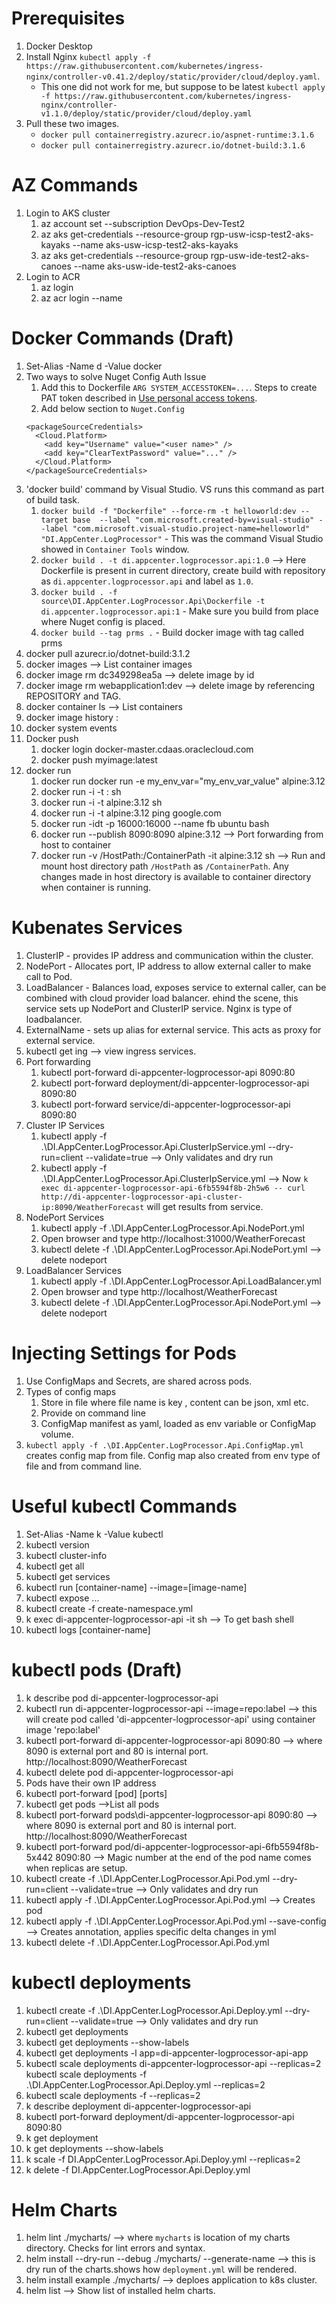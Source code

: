 

# Prerequisites
1. Docker Desktop
1. Install Nginx `kubectl apply -f https://raw.githubusercontent.com/kubernetes/ingress-nginx/controller-v0.41.2/deploy/static/provider/cloud/deploy.yaml`.
    * This one did not work for me, but suppose to be latest `kubectl apply -f https://raw.githubusercontent.com/kubernetes/ingress-nginx/controller-v1.1.0/deploy/static/provider/cloud/deploy.yaml`
1. Pull these two images.
   * `docker pull containerregistry.azurecr.io/aspnet-runtime:3.1.6`
   * `docker pull containerregistry.azurecr.io/dotnet-build:3.1.6`

# AZ Commands
1. Login to AKS cluster
   1. az account set --subscription DevOps-Dev-Test2
   1. az aks get-credentials --resource-group rgp-usw-icsp-test2-aks-kayaks --name aks-usw-icsp-test2-aks-kayaks
   1. az aks get-credentials --resource-group rgp-usw-ide-test2-aks-canoes --name aks-usw-ide-test2-aks-canoes
1. Login to ACR
   1. az login
   1. az acr login --name <container registry>

# Docker Commands (Draft)
1. Set-Alias -Name d -Value docker
1. Two ways to solve Nuget Config Auth Issue
    1. Add this to Dockerfile `ARG SYSTEM_ACCESSTOKEN=...`. Steps to create PAT token described in [Use personal access tokens](https://docs.microsoft.com/en-us/azure/devops/organizations/accounts/use-personal-access-tokens-to-authenticate?view=azure-devops&tabs=preview-page).
    1. Add below section to `Nuget.Config`
    ```
    <packageSourceCredentials>
      <Cloud.Platform>
        <add key="Username" value="<user name>" />
        <add key="ClearTextPassword" value="..." />
      </Cloud.Platform>
    </packageSourceCredentials>
    ```
1. 'docker build' command by Visual Studio. VS runs this command as part of build task.
   1. `docker build -f "Dockerfile" --force-rm -t helloworld:dev --target base  --label "com.microsoft.created-by=visual-studio" --label "com.microsoft.visual-studio.project-name=helloworld" "DI.AppCenter.LogProcessor"` - This was the command Visual Studio showed in `Container Tools` window.
   1. `docker build . -t di.appcenter.logprocessor.api:1.0` --> Here Dockerfile is present in current directory, create build with repository as `di.appcenter.logprocessor.api` and label as `1.0`.
   1. `docker build . -f source\DI.AppCenter.LogProcessor.Api\Dockerfile -t di.appcenter.logprocessor.api:1` - Make sure you build from place where Nuget config is placed.
   1. `docker build --tag prms .` - Build docker image with tag called prms
1. docker pull azurecr.io/dotnet-build:3.1.2
1. docker images --> List container images
1. docker image rm dc349298ea5a --> delete image by id
1. docker image rm webapplication1:dev --> delete image by referencing REPOSITORY and TAG.
1. docker container ls --> List containers
1. docker image history <repository>:<tag>
1. docker system events
1. Docker push
   1. docker login docker-master.cdaas.oraclecloud.com
   1. docker push myimage:latest
1. docker run
   1. docker run docker run -e my_env_var="my_env_var_value" alpine:3.12
   1. docker run -i -t <REPOSITORY>:<TAG> sh
   1. docker run -i -t alpine:3.12 sh
   1. docker run -i -t alpine:3.12 ping google.com
   1. docker run -idt -p 16000:16000 --name fb ubuntu bash
   1. docker run --publish  8090:8090 alpine:3.12 --> Port forwarding from host to container
   1. docker run -v /HostPath:/ContainerPath  -it alpine:3.12  sh  --> Run and mount host directory path `/HostPath` as `/ContainerPath`. Any changes made in host directory is available to container directory when container is running.

# Kubenates Services
1. ClusterIP - provides IP address and communication within the cluster.
1. NodePort - Allocates port, IP address to allow external caller to make call to Pod.
1. LoadBalancer - Balances load, exposes service to external caller, can be combined with cloud provider load balancer. ehind the scene, this service sets up NodePort and ClusterIP service. Nginx is type of loadbalancer.
1. ExternalName - sets up alias for external service. This acts as proxy for external service.
1. kubectl get ing --> view ingress services.
1. Port forwarding
   1. kubectl port-forward di-appcenter-logprocessor-api 8090:80
   1. kubectl port-forward deployment/di-appcenter-logprocessor-api 8090:80
   1. kubectl port-forward service/di-appcenter-logprocessor-api 8090:80
1. Cluster IP Services
    1. kubectl apply -f .\DI.AppCenter.LogProcessor.Api.ClusterIpService.yml  --dry-run=client --validate=true --> Only validates and dry run
    1. kubectl apply -f .\DI.AppCenter.LogProcessor.Api.ClusterIpService.yml --> Now `k exec di-appcenter-logprocessor-api-6fb5594f8b-2h5w6 -- curl http://di-appcenter-logprocessor-api-cluster-ip:8090/WeatherForecast` will get results from service.
1. NodePort Services
    1. kubectl apply -f .\DI.AppCenter.LogProcessor.Api.NodePort.yml
    1. Open browser and type http://localhost:31000/WeatherForecast
    1. kubectl delete -f .\DI.AppCenter.LogProcessor.Api.NodePort.yml --> delete nodeport
1. LoadBalancer Services
    1. kubectl apply -f .\DI.AppCenter.LogProcessor.Api.LoadBalancer.yml
    1. Open browser and type http://localhost/WeatherForecast
    1. kubectl delete -f .\DI.AppCenter.LogProcessor.Api.NodePort.yml --> delete nodeport

# Injecting Settings for Pods
1. Use ConfigMaps and Secrets, are shared across pods.
1. Types of config maps
   1. Store in file where file name is key , content can be json, xml etc.
   1. Provide on command line
   1. ConfigMap manifest as yaml, loaded as env variable or ConfigMap volume.
1. `kubectl apply -f .\DI.AppCenter.LogProcessor.Api.ConfigMap.yml` creates config map from file. Config map also created from env type of file and from command line.

# Useful kubectl Commands
1. Set-Alias -Name k -Value kubectl
1. kubectl version
1. kubectl cluster-info
1. kubectl get all
1. kubectl get services
1. kubectl run [container-name] --image=[image-name]
1. kubectl expose ...
1. kubectl create -f create-namespace.yml
1. k exec di-appcenter-logprocessor-api -it sh --> To get bash shell
1. kubectl logs [container-name]

# kubectl pods (Draft)
1. k describe pod di-appcenter-logprocessor-api
1. kubectl run di-appcenter-logprocessor-api --image=repo:label  --> this will create pod called 'di-appcenter-logprocessor-api' using container image 'repo:label'
1. kubectl port-forward di-appcenter-logprocessor-api 8090:80 --> where 8090 is external port and 80 is internal port. http://localhost:8090/WeatherForecast
1. kubectl delete pod di-appcenter-logprocessor-api
1. Pods have their own IP address
1. kubectl port-forward [pod] [ports]
1. kubectl get pods -->List all pods
1. kubectl port-forward pods\di-appcenter-logprocessor-api 8090:80 --> where 8090 is external port and 80 is internal port. http://localhost:8090/WeatherForecast
1. kubectl port-forward pod/di-appcenter-logprocessor-api-6fb5594f8b-5x442 8090:80 --> Magic number at the end of the pod name comes when replicas are setup.
1. kubectl create -f .\DI.AppCenter.LogProcessor.Api.Pod.yml --dry-run=client --validate=true  --> Only validates and dry run
1. kubectl apply -f .\DI.AppCenter.LogProcessor.Api.Pod.yml --> Creates pod
1. kubectl apply -f .\DI.AppCenter.LogProcessor.Api.Pod.yml --save-config --> Creates annotation, applies specific delta changes in yml
1. kubectl delete -f .\DI.AppCenter.LogProcessor.Api.Pod.yml

# kubectl deployments
1. kubectl create -f .\DI.AppCenter.LogProcessor.Api.Deploy.yml  --dry-run=client --validate=true  --> Only validates and dry run
1. kubectl get deployments
1. kubectl get deployments --show-labels
1. kubectl get deployments -l app=di-appcenter-logprocessor-api-app
1. kubectl scale deployments di-appcenter-logprocessor-api --replicas=2
kubectl scale deployments -f .\DI.AppCenter.LogProcessor.Api.Deploy.yml --replicas=2
1. kubectl scale deployments -f  --replicas=2
1. k describe deployment di-appcenter-logprocessor-api
1. kubectl port-forward deployment/di-appcenter-logprocessor-api 8090:80
1. k get deployment
1. k get deployments --show-labels
1. k scale -f DI.AppCenter.LogProcessor.Api.Deploy.yml --replicas=2
1. k delete -f DI.AppCenter.LogProcessor.Api.Deploy.yml

# Helm Charts
1. helm lint ./mycharts/ --> where `mycharts` is location of my charts directory. Checks for lint errors and syntax.
1. helm install --dry-run --debug ./mycharts/ --generate-name --> this is dry run of the charts.shows how `deployment.yml` will be rendered.
1. helm install example ./mycharts/ --> deploes application to k8s cluster.
1. helm list --> Show list of installed helm charts.
